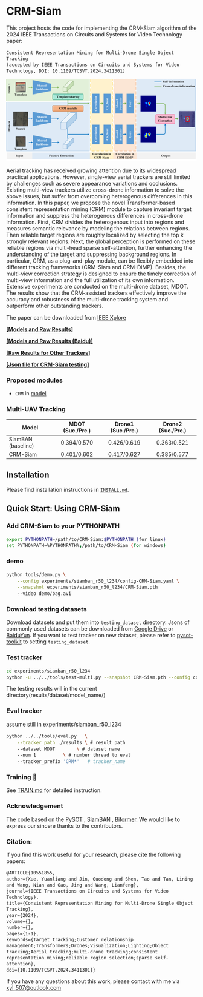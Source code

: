# CRM-Siam

This project hosts the code for implementing the CRM-Siam algorithm of the 2024 IEEE Transactions on Circuits and Systems for Video Technology paper:
```
Consistent Representation Mining for Multi-Drone Single Object Tracking
(accepted by IEEE Transactions on Circuits and Systems for Video Technology, DOI: 10.1109/TCSVT.2024.3411301)
```
![image](https://github.com/xyl-507/CRM/blob/main/figs/fig.jpg)

Aerial tracking has received growing attention due to its widespread practical applications. 
However, single-view aerial trackers are still limited by challenges such as severe appearance variations and occlusions. 
Existing multi-view trackers utilize cross-drone information to solve the above issues, but suffer from overcoming heterogenous differences in this information. 
In this paper, we propose the novel Transformer-based consistent representation mining (CRM) module to capture invariant target information and suppress the heterogenous differences in cross-drone information. 
First, CRM divides the heterogenous input into regions and measures semantic relevance by modeling the relations between regions. 
Then reliable target regions are roughly localized by selecting the top k strongly relevant regions. 
Next, the global perception is performed on these reliable regions via multi-head sparse self-attention, further enhancing the understanding of the target and suppressing background regions. 
In particular, CRM, as a plug-and-play module, can be flexibly embedded into different tracking frameworks (CRM-Siam and CRM-DiMP). 
Besides, the multi-view correction strategy is designed to ensure the timely correction of multi-view information and the full utilization of its own information. 
Extensive experiments are conducted on the multi-drone dataset, MDOT. 
The results show that the CRM-assisted trackers effectively improve the accuracy and robustness of the multi-drone tracking system and outperform other outstanding trackers.

The paper can be downloaded from [IEEE Xplore](https://ieeexplore.ieee.org/document/10551855)

[**[Models and Raw Results]**](https://github.com/xyl-507/CRM/releases/tag/downloads)

[**[Models and Raw Results (Baidu)]**](https://pan.baidu.com/s/15ntlgipFTmzKDclilrEg1A?pwd=1234)

[**[Raw Results for Other Trackers]**](https://github.com/xyl-507/CRM/releases/tag/Raw_Results)

[**[Json file for CRM-Siam testing]**](https://github.com/xyl-507/CRM/releases/tag/Json)

### Proposed modules
- `CRM` in [model](https://github.com/xyl-507/CRM/blob/main/CRM-Siam/siamban/models/MobileViTAttention.py)

### Multi-UAV Tracking

| Model                 | MDOT (Suc./Pre.)   | Drone1 (Suc./Pre.)| Drone2 (Suc./Pre.) |
| --------------------  | :----------------: | :---------------: | :---------------:  |
| SiamBAN (baseline)    |    0.394/0.570     |    0.426/0.619    |    0.363/0.521     |
| CRM-Siam              |    0.401/0.602     |    0.417/0.627    |    0.385/0.577     |


## Installation

Please find installation instructions in [`INSTALL.md`](INSTALL.md).

## Quick Start: Using CRM-Siam

### Add CRM-Siam to your PYTHONPATH

```bash
export PYTHONPATH=/path/to/CRM-Siam:$PYTHONPATH (for linux)
set PYTHONPATH=%PYTHONPATH%;/path/to/CRM-Siam (for windows)
```


### demo

```bash
python tools/demo.py \
    --config experiments/siamban_r50_l234/config-CRM-Siam.yaml \
    --snapshot experiments/siamban_r50_l234/CRM-Siam.pth
    --video demo/bag.avi
```

### Download testing datasets

Download datasets and put them into `testing_dataset` directory. Jsons of commonly used datasets can be downloaded from [Google Drive](https://drive.google.com/drive/folders/10cfXjwQQBQeu48XMf2xc_W1LucpistPI) or [BaiduYun](https://pan.baidu.com/s/1js0Qhykqqur7_lNRtle1tA#list/path=%2F). If you want to test tracker on new dataset, please refer to [pysot-toolkit](https://github.com/StrangerZhang/pysot-toolkit) to setting `testing_dataset`. 

### Test tracker

```bash
cd experiments/siamban_r50_l234
python -u ../../tools/test-multi.py --snapshot CRM-Siam.pth --config config-CRM-Siam.yaml --dataset MDOT
```

The testing results will in the current directory(results/dataset/model_name/)

### Eval tracker

assume still in experiments/siamban_r50_l234

``` bash
python ../../tools/eval.py 	 \
	--tracker_path ./results \ # result path
	--dataset MDOT        \ # dataset name
	--num 1 		 \ # number thread to eval
	--tracker_prefix 'CRM*'   # tracker_name
```

###  Training :wrench:

See [TRAIN.md](TRAIN.md) for detailed instruction.


### Acknowledgement
The code based on the [PySOT](https://github.com/STVIR/pysot) , [SiamBAN](https://github.com/hqucv/siamban) ,
[Biformer](https://ieeexplore.ieee.org/document/10203555).
We would like to express our sincere thanks to the contributors.

### Citation:
If you find this work useful for your research, please cite the following papers:
```
@ARTICLE{10551855,
author={Xue, Yuanliang and Jin, Guodong and Shen, Tao and Tan, Lining and Wang, Nian and Gao, Jing and Wang, Lianfeng},
journal={IEEE Transactions on Circuits and Systems for Video Technology},
title={Consistent Representation Mining for Multi-Drone Single Object Tracking},
year={2024},
volume={},
number={},
pages={1-1},
keywords={Target tracking;Customer relationship management;Transformers;Drones;Visualization;Lighting;Object tracking;Aerial tracking;multi-drone tracking;consistent representation mining;reliable region selection;sparse self-attention},
doi={10.1109/TCSVT.2024.3411301}}
```
If you have any questions about this work, please contact with me via xyl_507@outlook.com
